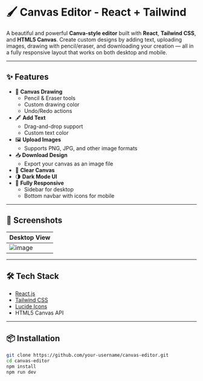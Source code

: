 # 🖌️ Canvas Editor - React + Tailwind

A beautiful and powerful **Canva-style editor** built with **React**, **Tailwind CSS**, and **HTML5 Canvas**. Create custom designs by adding text, uploading images, drawing with pencil/eraser, and downloading your creation — all in a fully responsive layout that works on both desktop and mobile.

---

## ✨ Features

- 🎨 **Canvas Drawing**
  - Pencil & Eraser tools
  - Custom drawing color
  - Undo/Redo actions
- 🖋️ **Add Text**
  - Drag-and-drop support
  - Custom text color
- 🖼️ **Upload Images**
  - Supports PNG, JPG, and other image formats
- 📥 **Download Design**
  - Export your canvas as an image file
- 🧹 **Clear Canvas**
- 🌗 **Dark Mode UI**
- 📱 **Fully Responsive**
  - Sidebar for desktop
  - Bottom navbar with icons for mobile

---

## 📸 Screenshots

| Desktop View 
|-------------
| ![image](https://github.com/user-attachments/assets/ace0a99f-ea76-4ee3-b112-5bfa811392ee)


---

## 🛠️ Tech Stack

- [React.js](https://reactjs.org/)
- [Tailwind CSS](https://tailwindcss.com/)
- [Lucide Icons](https://lucide.dev/)
- HTML5 Canvas API

---

## 📦 Installation

```bash
git clone https://github.com/your-username/canvas-editor.git
cd canvas-editor
npm install
npm run dev
